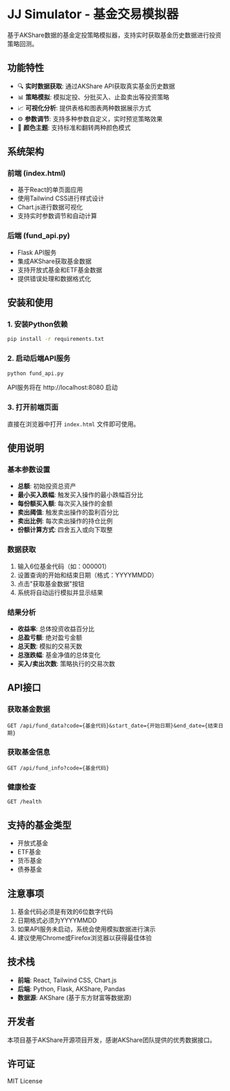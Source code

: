 # JJ Simulator - 基金交易模拟器

基于AKShare数据的基金定投策略模拟器，支持实时获取基金历史数据进行投资策略回测。

## 功能特性

- 🔍 **实时数据获取**: 通过AKShare API获取真实基金历史数据
- 📊 **策略模拟**: 模拟定投、分批买入、止盈卖出等投资策略
- 📈 **可视化分析**: 提供表格和图表两种数据展示方式
- ⚙️ **参数调节**: 支持多种参数自定义，实时预览策略效果
- 🎨 **颜色主题**: 支持标准和翻转两种颜色模式

## 系统架构

### 前端 (index.html)
- 基于React的单页面应用
- 使用Tailwind CSS进行样式设计
- Chart.js进行数据可视化
- 支持实时参数调节和自动计算

### 后端 (fund_api.py)
- Flask API服务
- 集成AKShare获取基金数据
- 支持开放式基金和ETF基金数据
- 提供错误处理和数据格式化

## 安装和使用

### 1. 安装Python依赖

```bash
pip install -r requirements.txt
```

### 2. 启动后端API服务

```bash
python fund_api.py
```

API服务将在 http://localhost:8080 启动

### 3. 打开前端页面

直接在浏览器中打开 `index.html` 文件即可使用。

## 使用说明

### 基本参数设置

- **总额**: 初始投资总资产
- **最小买入跌幅**: 触发买入操作的最小跌幅百分比
- **每份额买入额**: 每次买入操作的金额
- **卖出阈值**: 触发卖出操作的盈利百分比
- **卖出比例**: 每次卖出操作的持仓比例
- **份额计算方式**: 四舍五入或向下取整

### 数据获取

1. 输入6位基金代码（如：000001）
2. 设置查询的开始和结束日期（格式：YYYYMMDD）
3. 点击"获取基金数据"按钮
4. 系统将自动运行模拟并显示结果

### 结果分析

- **收益率**: 总体投资收益百分比
- **总盈亏额**: 绝对盈亏金额
- **总天数**: 模拟的交易天数
- **总涨跌幅**: 基金净值的总体变化
- **买入/卖出次数**: 策略执行的交易次数

## API接口

### 获取基金数据
```
GET /api/fund_data?code={基金代码}&start_date={开始日期}&end_date={结束日期}
```

### 获取基金信息
```
GET /api/fund_info?code={基金代码}
```

### 健康检查
```
GET /health
```

## 支持的基金类型

- 开放式基金
- ETF基金
- 货币基金
- 债券基金

## 注意事项

1. 基金代码必须是有效的6位数字代码
2. 日期格式必须为YYYYMMDD
3. 如果API服务未启动，系统会使用模拟数据进行演示
4. 建议使用Chrome或Firefox浏览器以获得最佳体验

## 技术栈

- **前端**: React, Tailwind CSS, Chart.js
- **后端**: Python, Flask, AKShare, Pandas
- **数据源**: AKShare (基于东方财富等数据源)

## 开发者

本项目基于AKShare开源项目开发，感谢AKShare团队提供的优秀数据接口。

## 许可证

MIT License 